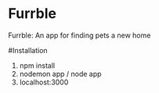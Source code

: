 # Furrble
Furrble: An app for finding pets a new home

#Installation
1. npm install
2. nodemon app / node app
3. localhost:3000
